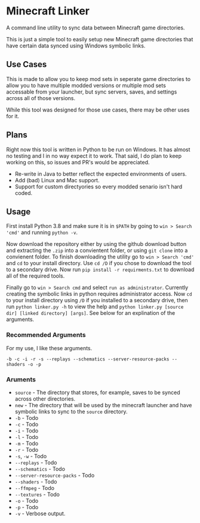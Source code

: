 # Minecraft Linker

A command line utility to sync data between Minecraft game directories.

This is just a simple tool to easily setup new Minecraft game directories that have certain data synced using Windows symbolic links.

## Use Cases

This is made to allow you to keep mod sets in seperate game directories to allow you to have multiple modded versions or multiple mod sets accessable from your launcher, but sync servers, saves, and settings across all of those versions.

While this tool was designed for those use cases, there may be other uses for it.

## Plans

Right now this tool is written in Python to be run on Windows. It has almost no testing and I in no way expect it to work. That said, I do plan to keep working on this, so issues and PR's would be appreciated.

- Re-write in Java to better reflect the expected environments of users.
- Add (bad) Linux and Mac support.
- Support for custom directyories so every modded senario isn't hard coded.

## Usage

First install Python 3.8 and make sure it is in `$PATH` by going to `win > Search 'cmd'` and running ` python -v `.

Now download the repository either by using the github download button and extracting the `.zip` into a convientent folder, or using `git clone` into a convienent folder. To finish downloading the utility go to `win > Search 'cmd'` and `cd` to your install directory. Use `cd /D` if you chose to download the tool to a secondary drive. Now run `pip install -r requirments.txt` to download all of the required tools.

Finally go to `win > Search cmd` and select `run as administrator`. Currently creating the symbolic links in python requires administrator access. Now `cd` to your install directory using `/D` if you installed to a secondary drive, then run `python linker.py -h` to view the help and `python linker.py [source dir] [linked directory] [args]`. See below for an explination of the arguments.

### Recommended Arguments

For my use, I like these arguments.

`-b -c -i -r -s --replays --schematics --server-resource-packs --shaders -o -p`

### Aruments

- `source` - The directory that stores, for example, saves to be synced across other directories.
- `new` - The directory that will be used by the minecraft launcher and have symbolic links to sync to the `source` directory.
- `-b` - Todo
- `-c` - Todo
- `-i` - Todo
- `-l` - Todo
- `-m` - Todo
- `-r` - Todo
- `-s`, `-w` - Todo
- `--replays` - Todo
- `--schematics` - Todo
- `--server-resource-packs` - Todo
- `--shaders` - Todo
- `--ffmpeg` - Todo
- `--textures` - Todo
- `-o` - Todo
- `-p` - Todo
- `-v` - Verbose output.
